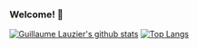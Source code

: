 ### Welcome! 👋

[![Guillaume Lauzier's github stats](https://github-readme-stats.vercel.app/api?username=guillaumelauzier&show_icons=true)](https://github.com/guillaumelauzier) 
[![Top Langs](https://github-readme-stats.vercel.app/api/top-langs/?username=guillaumelauzier&layout=compact&langs_count=10)](https://github.com/anuraghazra/github-readme-stats)
